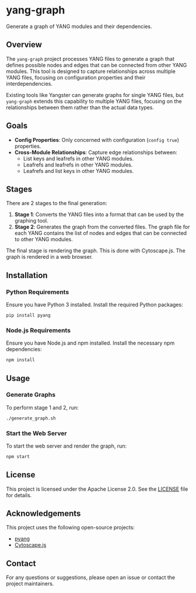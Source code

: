 # yang-graph

Generate a graph of YANG modules and their dependencies.

## Overview

The `yang-graph` project processes YANG files to generate a graph that defines possible nodes and edges that can be connected from other YANG modules. This tool is designed to capture relationships across multiple YANG files, focusing on configuration properties and their interdependencies.

Existing tools like Yangster can generate graphs for single YANG files, but `yang-graph` extends this capability to multiple YANG files, focusing on the relationships between them rather than the actual data types.

## Goals

* **Config Properties**: Only concerned with configuration (`config true`) properties.
* **Cross-Module Relationships**: Capture edge relationships between:
  * List keys and leafrefs in other YANG modules.
  * Leafrefs and leafrefs in other YANG modules.
  * Leafrefs and list keys in other YANG modules.

## Stages

There are 2 stages to the final generation:
1. **Stage 1**: Converts the YANG files into a format that can be used by the graphing tool.
2. **Stage 2**: Generates the graph from the converted files. The graph file for each YANG contains the list of nodes and edges that can be connected to other YANG modules.

The final stage is rendering the graph. This is done with Cytoscape.js. The graph is rendered in a web browser.

## Installation

### Python Requirements

Ensure you have Python 3 installed. Install the required Python packages:

```bash
pip install pyang
```

### Node.js Requirements

Ensure you have Node.js and npm installed. Install the necessary npm dependencies:

```bash
npm install
```

## Usage

### Generate Graphs

To perform stage 1 and 2, run:

```bash
./generate_graph.sh
```

### Start the Web Server

To start the web server and render the graph, run:

```bash
npm start
```

## License

This project is licensed under the Apache License 2.0. See the [LICENSE](./LICENSE) file for details.

## Acknowledgements

This project uses the following open-source projects:

* [pyang](https://github.com/mbj4668/pyang)
* [Cytoscape.js](https://js.cytoscape.org/)

## Contact

For any questions or suggestions, please open an issue or contact the project maintainers.
